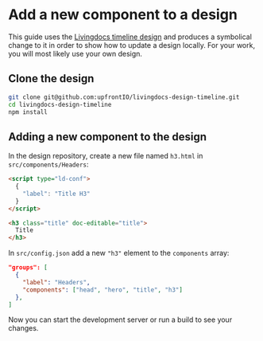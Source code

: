 # Add a new component to a design

This guide uses the [Livingdocs timeline design](https://github.com/upfrontIO/livingdocs-design-timeline) 
and produces a symbolical change to it in order to show how to update a design locally. 
For your work, you will most likely use your own design.

## Clone the design

```bash
git clone git@github.com:upfrontIO/livingdocs-design-timeline.git
cd livingdocs-design-timeline
npm install
```

## Adding a new component to the design

In the design repository, create a new file named `h3.html` in `src/components/Headers`:
```html
<script type="ld-conf">
  {
    "label": "Title H3"
  }
</script>

<h3 class="title" doc-editable="title">
  Title
</h3>
```

In `src/config.json` add a new `"h3"` element to the `components` array:
```json
"groups": [
  {
    "label": "Headers",
    "components": ["head", "hero", "title", "h3"]
  },
]
```

Now you can start the development server or run a build to see your changes.
